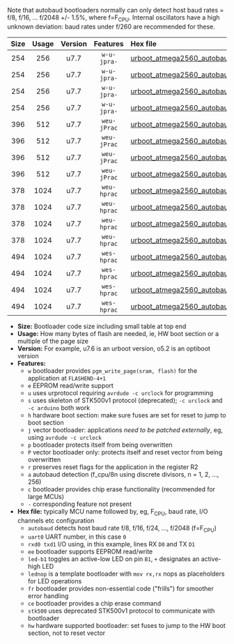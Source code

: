 Note that autobaud bootloaders normally can only detect host baud rates = f/8, f/16, ... f/2048 +/- 1.5%, where f=F<sub>CPU</sub>. Internal oscillators have a high unknown deviation: baud rates under f/260 are recommended for these.

|Size|Usage|Version|Features|Hex file|
|:-:|:-:|:-:|:-:|:--|
|254|256|u7.7|`w-u-jpra-`|[urboot_atmega2560_autobaud_uart0_rxe0_txe1_led+b7.hex](https://raw.githubusercontent.com/stefanrueger/urboot.hex/main/mcus/atmega2560/autobaud/urboot_atmega2560_autobaud_uart0_rxe0_txe1_led+b7.hex)|
|254|256|u7.7|`w-u-jpra-`|[urboot_atmega2560_autobaud_uart0_rxe0_txe1_lednop.hex](https://raw.githubusercontent.com/stefanrueger/urboot.hex/main/mcus/atmega2560/autobaud/urboot_atmega2560_autobaud_uart0_rxe0_txe1_lednop.hex)|
|254|256|u7.7|`w-u-jpra-`|[urboot_atmega2560_autobaud_uart1_rxd2_txd3_led+b7.hex](https://raw.githubusercontent.com/stefanrueger/urboot.hex/main/mcus/atmega2560/autobaud/urboot_atmega2560_autobaud_uart1_rxd2_txd3_led+b7.hex)|
|254|256|u7.7|`w-u-jpra-`|[urboot_atmega2560_autobaud_uart1_rxd2_txd3_lednop.hex](https://raw.githubusercontent.com/stefanrueger/urboot.hex/main/mcus/atmega2560/autobaud/urboot_atmega2560_autobaud_uart1_rxd2_txd3_lednop.hex)|
|396|512|u7.7|`weu-jPrac`|[urboot_atmega2560_autobaud_uart0_rxe0_txe1_ee_led+b7_fr_ce.hex](https://raw.githubusercontent.com/stefanrueger/urboot.hex/main/mcus/atmega2560/autobaud/urboot_atmega2560_autobaud_uart0_rxe0_txe1_ee_led+b7_fr_ce.hex)|
|396|512|u7.7|`weu-jPrac`|[urboot_atmega2560_autobaud_uart0_rxe0_txe1_ee_lednop_fr_ce.hex](https://raw.githubusercontent.com/stefanrueger/urboot.hex/main/mcus/atmega2560/autobaud/urboot_atmega2560_autobaud_uart0_rxe0_txe1_ee_lednop_fr_ce.hex)|
|396|512|u7.7|`weu-jPrac`|[urboot_atmega2560_autobaud_uart1_rxd2_txd3_ee_led+b7_fr_ce.hex](https://raw.githubusercontent.com/stefanrueger/urboot.hex/main/mcus/atmega2560/autobaud/urboot_atmega2560_autobaud_uart1_rxd2_txd3_ee_led+b7_fr_ce.hex)|
|396|512|u7.7|`weu-jPrac`|[urboot_atmega2560_autobaud_uart1_rxd2_txd3_ee_lednop_fr_ce.hex](https://raw.githubusercontent.com/stefanrueger/urboot.hex/main/mcus/atmega2560/autobaud/urboot_atmega2560_autobaud_uart1_rxd2_txd3_ee_lednop_fr_ce.hex)|
|378|1024|u7.7|`weu-hprac`|[urboot_atmega2560_autobaud_uart0_rxe0_txe1_ee_led+b7_fr_ce_hw.hex](https://raw.githubusercontent.com/stefanrueger/urboot.hex/main/mcus/atmega2560/autobaud/urboot_atmega2560_autobaud_uart0_rxe0_txe1_ee_led+b7_fr_ce_hw.hex)|
|378|1024|u7.7|`weu-hprac`|[urboot_atmega2560_autobaud_uart0_rxe0_txe1_ee_lednop_fr_ce_hw.hex](https://raw.githubusercontent.com/stefanrueger/urboot.hex/main/mcus/atmega2560/autobaud/urboot_atmega2560_autobaud_uart0_rxe0_txe1_ee_lednop_fr_ce_hw.hex)|
|378|1024|u7.7|`weu-hprac`|[urboot_atmega2560_autobaud_uart1_rxd2_txd3_ee_led+b7_fr_ce_hw.hex](https://raw.githubusercontent.com/stefanrueger/urboot.hex/main/mcus/atmega2560/autobaud/urboot_atmega2560_autobaud_uart1_rxd2_txd3_ee_led+b7_fr_ce_hw.hex)|
|378|1024|u7.7|`weu-hprac`|[urboot_atmega2560_autobaud_uart1_rxd2_txd3_ee_lednop_fr_ce_hw.hex](https://raw.githubusercontent.com/stefanrueger/urboot.hex/main/mcus/atmega2560/autobaud/urboot_atmega2560_autobaud_uart1_rxd2_txd3_ee_lednop_fr_ce_hw.hex)|
|494|1024|u7.7|`wes-hprac`|[urboot_atmega2560_autobaud_uart0_rxe0_txe1_ee_led+b7_fr_ce_stk500_hw.hex](https://raw.githubusercontent.com/stefanrueger/urboot.hex/main/mcus/atmega2560/autobaud/urboot_atmega2560_autobaud_uart0_rxe0_txe1_ee_led+b7_fr_ce_stk500_hw.hex)|
|494|1024|u7.7|`wes-hprac`|[urboot_atmega2560_autobaud_uart0_rxe0_txe1_ee_lednop_fr_ce_stk500_hw.hex](https://raw.githubusercontent.com/stefanrueger/urboot.hex/main/mcus/atmega2560/autobaud/urboot_atmega2560_autobaud_uart0_rxe0_txe1_ee_lednop_fr_ce_stk500_hw.hex)|
|494|1024|u7.7|`wes-hprac`|[urboot_atmega2560_autobaud_uart1_rxd2_txd3_ee_led+b7_fr_ce_stk500_hw.hex](https://raw.githubusercontent.com/stefanrueger/urboot.hex/main/mcus/atmega2560/autobaud/urboot_atmega2560_autobaud_uart1_rxd2_txd3_ee_led+b7_fr_ce_stk500_hw.hex)|
|494|1024|u7.7|`wes-hprac`|[urboot_atmega2560_autobaud_uart1_rxd2_txd3_ee_lednop_fr_ce_stk500_hw.hex](https://raw.githubusercontent.com/stefanrueger/urboot.hex/main/mcus/atmega2560/autobaud/urboot_atmega2560_autobaud_uart1_rxd2_txd3_ee_lednop_fr_ce_stk500_hw.hex)|

- **Size:** Bootloader code size including small table at top end
- **Usage:** How many bytes of flash are needed, ie, HW boot section or a multiple of the page size
- **Version:** For example, u7.6 is an urboot version, o5.2 is an optiboot version
- **Features:**
  + `w` bootloader provides `pgm_write_page(sram, flash)` for the application at `FLASHEND-4+1`
  + `e` EEPROM read/write support
  + `u` uses urprotocol requiring `avrdude -c urclock` for programming
  + `s` uses skeleton of STK500v1 protocol (deprecated); `-c urclock` and `-c arduino` both work
  + `h` hardware boot section: make sure fuses are set for reset to jump to boot section
  + `j` vector bootloader: applications *need to be patched externally*, eg, using `avrdude -c urclock`
  + `p` bootloader protects itself from being overwritten
  + `P` vector bootloader only: protects itself and reset vector from being overwritten
  + `r` preserves reset flags for the application in the register R2
  + `a` autobaud detection (f_cpu/8n using discrete divisors, n = 1, 2, ..., 256)
  + `c` bootloader provides chip erase functionality (recommended for large MCUs)
  + `-` corresponding feature not present
- **Hex file:** typically MCU name followed by, eg, F<sub>CPU</sub>, baud rate, I/O channels etc configuration
  + `autobaud` detects host baud rate f/8, f/16, f/24, ..., f/2048 (f=F<sub>CPU</sub>)
  + `uart0` UART number, in this case `0`
  + `rxd0 txd1` I/O using, in this example, lines RX `D0` and TX `D1`
  + `ee` bootloader supports EEPROM read/write
  + `led-b1` toggles an active-low LED on pin `B1`, `+` designates an active-high LED
  + `lednop` is a template bootloader with `mov rx,rx` nops as placeholders for LED operations
  + `fr` bootloader provides non-essential code ("frills") for smoother error handling
  + `ce` bootloader provides a chip erase command
  + `stk500` uses deprecated STK500v1 protocol to communicate with bootloader
  + `hw` hardware supported bootloader: set fuses to jump to the HW boot section, not to reset vector
